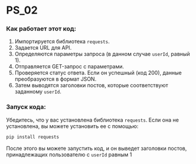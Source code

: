 # PS_02
### Как работает этот код:
1. Импортируется библиотека `requests`.
2. Задается URL для API.
3. Определяются параметры запроса (в данном случае `userId`, равный 1).
4. Отправляется GET-запрос с параметрами.
5. Проверяется статус ответа. Если он успешный (код 200), данные преобразуются в формат JSON.
6. Затем выводятся заголовки постов, которые соответствуют заданному `userId`.

### Запуск кода:
Убедитесь, что у вас установлена библиотека `requests`. Если она не установлена, вы можете установить ее с помощью:

```bash
pip install requests
```

После этого вы можете запустить код, и он выведет заголовки постов, принадлежащих пользователю с `userId` равным 1
